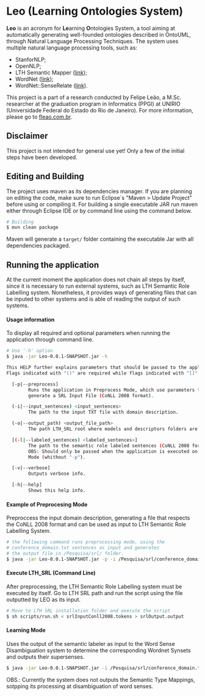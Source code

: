 # Leo (**Le**arning **O**ntologies System)

**Leo** is an acronym for **Le**arning **O**ntologies System, a tool aiming at automatically generating well-founded ontologies described in OntoUML, through Natural Language Processing Techniques. The system uses multiple natural language processing tools, such as:
 * StanforNLP;
 * OpenNLP;
 * LTH Semantic Mapper ([link](http://nlp.cs.lth.se/software/semantic_parsing%3A_propbank_nombank_frames/));
 * WordNet ([link](https://wordnet.princeton.edu/));
 * WordNet::SenseRelate ([link](http://www.d.umn.edu/~tpederse/senserelate.html)).


This project is a part of a research conducted by Felipe Leão, a M.Sc. researcher at the graduation program in Informatics (PPGI) at UNIRIO (Universidade Federal do Estado do Rio de Janeiro). For more information, please go to [fleao.com.br](http://www.fleao.com.br/researches/).

## Disclaimer
This project is not intended for general use yet! Only a few of the initial steps have been developed.

## Editing and Building

The project uses maven as its dependencies manager. If you are planning on editing the code, make sure to run Eclipse`s "Maven > Update Project" before using or compiling it. For building a single executable JAR run maven either through Eclipse IDE or by command line using the command below.

```bash
# Building
$ mvn clean package
```

Maven will generate a `target/` folder containing the executable Jar with all dependencies packaged.

## Running the application

At the current moment the application does not chain all steps by itself, since it is necessary to run external systems, such as LTH Semantic Role Labelling system. Nonetheless, it provides ways of generating files that can be inputed to other systems and is able of reading the output of such systems.

#### Usage information
To display all required and optional parameters when running the application through command line.
```bash
# Use '-h' option
$ java -jar Leo-0.0.1-SNAPSHOT.jar -h

This HELP further explains parameters that should be passed to the application.
Flags indicated with "()" are required while flags indicated with "[]" are optional.

  [-p|--preprocess]
        Runs the application in Preprocess Mode, which use parameters to
        generate a SRL Input File (CoNLL 2008 format).

  (-i|--input_sentences) <input_sentences>
        The path to the input TXT file with domain description.

  (-o|--output_path) <output_file_path>
        The path LTH_SRL root where models and descriptors folders are.

  [(-l|--labeled_sentences) <labeled_sentences>]
        The path to the semantic role labeled sentences (CoNLL 2008 format).
        OBS: Should only be passed when the application is executed on Default
        Mode (whithout "-p").

  [-v|--verbose]
        Outputs verbose info.

  [-h|--help]
        Shows this help info.

```

#### Example of Preprocesing Mode
Preproccess the input domain description, generating a file that respects the CoNLL 2008 format and can be used as input to LTH Semantic Role Labelling System.
```bash
# the following command runs preprocessing mode, using the
# conference_domain.txt sentences as input and generates
# the output file in /Pesquisa/srl/ folder.
$ java -jar Leo-0.0.1-SNAPSHOT.jar -p -i /Pesquisa/srl/conference_domain.txt -o /Pesquisa/srl -v
```


#### Execute LTH_SRL (Command Line)

After preprocessing, the LTH Semantic Role Labelling system must be executed by itself. Go to LTH SRL path and run the script using the file outputted by LEO as its input.
```bash
# Move to LTH SRL installation folder and execute the script
$ sh scripts/run.sh < srlInputConll2008.tokens > srlOutput.output
```

#### Learning Mode
Uses the output of the semantic labeler as input to the Word Sense Disambiguation system to determine the corresponding Wordnet Synsets and outputs their supersenses.

```bash
$ java -jar Leo-0.0.1-SNAPSHOT.jar -i /Pesquisa/srl/conference_domain.txt -o /Pesquisa/ -l /Pesquisa/srl/srlOutput.output -v
```

OBS.: Currently the system does not outputs the Semantic Type Mappings, sotpping its processing at disambiguation of word senses.

